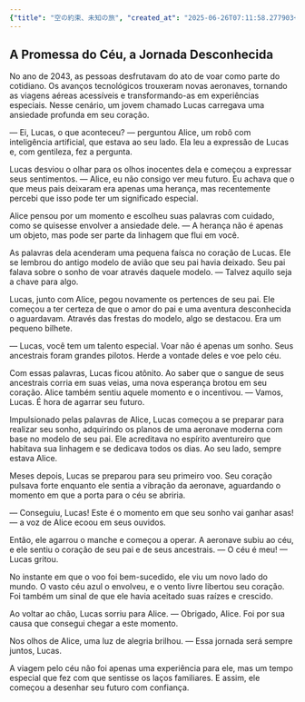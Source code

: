 ```yaml
---
{"title": "空の約束、未知の旅", "created_at": "2025-06-26T07:11:58.277903+09:00", "pattern_id": 2, "pattern_name": "隠れ継承者型", "year": 2043}
---
```


## A Promessa do Céu, a Jornada Desconhecida

No ano de 2043, as pessoas desfrutavam do ato de voar como parte do cotidiano. Os avanços tecnológicos trouxeram novas aeronaves, tornando as viagens aéreas acessíveis e transformando-as em experiências especiais. Nesse cenário, um jovem chamado Lucas carregava uma ansiedade profunda em seu coração.

— Ei, Lucas, o que aconteceu? — perguntou Alice, um robô com inteligência artificial, que estava ao seu lado. Ela leu a expressão de Lucas e, com gentileza, fez a pergunta.

Lucas desviou o olhar para os olhos inocentes dela e começou a expressar seus sentimentos. — Alice, eu não consigo ver meu futuro. Eu achava que o que meus pais deixaram era apenas uma herança, mas recentemente percebi que isso pode ter um significado especial.

Alice pensou por um momento e escolheu suas palavras com cuidado, como se quisesse envolver a ansiedade dele. — A herança não é apenas um objeto, mas pode ser parte da linhagem que flui em você.

As palavras dela acenderam uma pequena faísca no coração de Lucas. Ele se lembrou do antigo modelo de avião que seu pai havia deixado. Seu pai falava sobre o sonho de voar através daquele modelo. — Talvez aquilo seja a chave para algo.

Lucas, junto com Alice, pegou novamente os pertences de seu pai. Ele começou a ter certeza de que o amor do pai e uma aventura desconhecida o aguardavam. Através das frestas do modelo, algo se destacou. Era um pequeno bilhete.

— Lucas, você tem um talento especial. Voar não é apenas um sonho. Seus ancestrais foram grandes pilotos. Herde a vontade deles e voe pelo céu.

Com essas palavras, Lucas ficou atônito. Ao saber que o sangue de seus ancestrais corria em suas veias, uma nova esperança brotou em seu coração. Alice também sentiu aquele momento e o incentivou. — Vamos, Lucas. É hora de agarrar seu futuro.

Impulsionado pelas palavras de Alice, Lucas começou a se preparar para realizar seu sonho, adquirindo os planos de uma aeronave moderna com base no modelo de seu pai. Ele acreditava no espírito aventureiro que habitava sua linhagem e se dedicava todos os dias. Ao seu lado, sempre estava Alice.

Meses depois, Lucas se preparou para seu primeiro voo. Seu coração pulsava forte enquanto ele sentia a vibração da aeronave, aguardando o momento em que a porta para o céu se abriria. 

— Conseguiu, Lucas! Este é o momento em que seu sonho vai ganhar asas! — a voz de Alice ecoou em seus ouvidos.

Então, ele agarrou o manche e começou a operar. A aeronave subiu ao céu, e ele sentiu o coração de seu pai e de seus ancestrais. — O céu é meu! — Lucas gritou.

No instante em que o voo foi bem-sucedido, ele viu um novo lado do mundo. O vasto céu azul o envolveu, e o vento livre libertou seu coração. Foi também um sinal de que ele havia aceitado suas raízes e crescido.

Ao voltar ao chão, Lucas sorriu para Alice. — Obrigado, Alice. Foi por sua causa que consegui chegar a este momento.

Nos olhos de Alice, uma luz de alegria brilhou. — Essa jornada será sempre juntos, Lucas.

A viagem pelo céu não foi apenas uma experiência para ele, mas um tempo especial que fez com que sentisse os laços familiares. E assim, ele começou a desenhar seu futuro com confiança.

